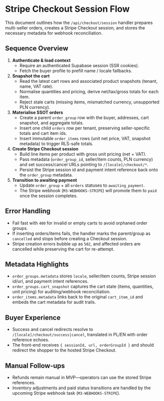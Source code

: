 # Stripe Checkout Session Flow

This document outlines how the `/api/checkout/session` handler prepares multi-seller orders, creates a Stripe Checkout session, and stores the necessary metadata for webhook reconciliation.

## Sequence Overview

1. **Authenticate & load context**
   - Require an authenticated Supabase session (SSR cookies).
   - Fetch the buyer profile to prefill name / locale fallbacks.
2. **Snapshot the cart**
   - Read the latest cart rows and associated product snapshots (tenant, name, VAT rate).
   - Normalise quantities and pricing, derive net/tax/gross totals for each item.
   - Reject stale carts (missing items, mismatched currency, unsupported PLN currency).
3. **Materialise SSOT orders**
   - Create a parent `order_group` row with the buyer, addresses, cart snapshot, and aggregate totals.
   - Insert one child `orders` row per tenant, preserving seller-specific totals and cart item ids.
   - Insert immutable `order_items` rows (unit net price, VAT, snapshot metadata) to trigger RLS-safe totals.
4. **Create Stripe Checkout session**
   - Build line items per product with gross unit pricing (net + VAT).
   - Pass metadata (`order_group_id`, seller/item counts, PLN currency) and set success/cancel URLs pointing to `/[locale]/checkout/*`.
   - Persist the Stripe session id and payment intent reference back onto the `order_group` metadata.
5. **Transition to awaiting payment**
   - Update `order_group` + all `orders` statuses to `awaiting_payment`.
   - The Stripe webhook (`M3-WEBHOOKS-STRIPE`) will promote them to `paid` once the session completes.

## Error Handling

- Fail fast with `400` for invalid or empty carts to avoid orphaned order groups.
- If inserting orders/items fails, the handler marks the parent/group as `cancelled` and stops before creating a Checkout session.
- Stripe creation errors bubble up as `502`, and affected orders are cancelled while preserving the cart for re-attempt.

## Metadata Highlights

- `order_groups.metadata` stores `locale`, seller/item counts, Stripe session id/url, and payment intent references.
- `order_groups.cart_snapshot` captures the cart state (items, quantities, unit pricing) for auditing/webhook reconciliation.
- `order_items.metadata` links back to the original `cart_item_id` and embeds the cart metadata for audit trails.

## Buyer Experience

- Success and cancel redirects resolve to `/[locale]/checkout/success|cancel`, translated in PL/EN with order reference echoes.
- The front-end receives `{ sessionId, url, orderGroupId }` and should redirect the shopper to the hosted Stripe Checkout.

## Manual Follow-ups

- Refunds remain manual in MVP—operators can use the stored Stripe references.
- Inventory adjustments and paid status transitions are handled by the upcoming Stripe webhook task (`M3-WEBHOOKS-STRIPE`).

